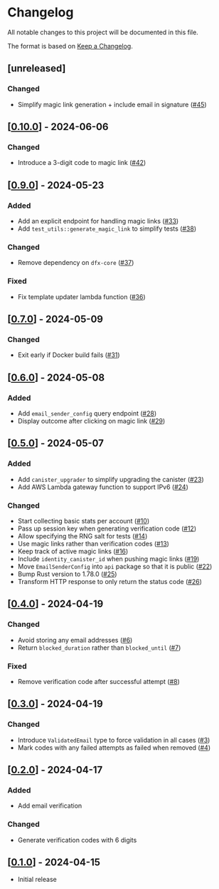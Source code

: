 # Changelog
All notable changes to this project will be documented in this file.

The format is based on [Keep a Changelog](https://keepachangelog.com/en/1.0.0/).

## [unreleased]

### Changed

- Simplify magic link generation + include email in signature ([#45](https://github.com/open-chat-labs/ic-sign-in-with-email/pull/45))

## [[0.10.0](https://github.com/open-chat-labs/ic-sign-in-with-email/releases/tag/v0.10.0)] - 2024-06-06

### Changed

- Introduce a 3-digit code to magic link ([#42](https://github.com/open-chat-labs/ic-sign-in-with-email/pull/42))

## [[0.9.0](https://github.com/open-chat-labs/ic-sign-in-with-email/releases/tag/v0.9.0)] - 2024-05-23

### Added 

- Add an explicit endpoint for handling magic links ([#33](https://github.com/open-chat-labs/ic-sign-in-with-email/pull/33))
- Add `test_utils::generate_magic_link` to simplify tests ([#38](https://github.com/open-chat-labs/ic-sign-in-with-email/pull/38))

### Changed

- Remove dependency on `dfx-core` ([#37](https://github.com/open-chat-labs/ic-sign-in-with-email/pull/37))

### Fixed

- Fix template updater lambda function ([#36](https://github.com/open-chat-labs/ic-sign-in-with-email/pull/36))

## [[0.7.0](https://github.com/open-chat-labs/ic-sign-in-with-email/releases/tag/v0.7.0)] - 2024-05-09

### Changed

- Exit early if Docker build fails ([#31](https://github.com/open-chat-labs/ic-sign-in-with-email/pull/31))

## [[0.6.0](https://github.com/open-chat-labs/ic-sign-in-with-email/releases/tag/v0.6.0)] - 2024-05-08

### Added 

- Add `email_sender_config` query endpoint ([#28](https://github.com/open-chat-labs/ic-sign-in-with-email/pull/28))
- Display outcome after clicking on magic link ([#29](https://github.com/open-chat-labs/ic-sign-in-with-email/pull/29))

## [[0.5.0](https://github.com/open-chat-labs/ic-sign-in-with-email/releases/tag/v0.5.0)] - 2024-05-07

### Added

- Add `canister_upgrader` to simplify upgrading the canister ([#23](https://github.com/open-chat-labs/ic-sign-in-with-email/pull/23))
- Add AWS Lambda gateway function to support IPv6 ([#24](https://github.com/open-chat-labs/ic-sign-in-with-email/pull/24))

### Changed

- Start collecting basic stats per account ([#10](https://github.com/open-chat-labs/ic-sign-in-with-email/pull/10))
- Pass up session key when generating verification code ([#12](https://github.com/open-chat-labs/ic-sign-in-with-email/pull/12))
- Allow specifying the RNG salt for tests ([#14](https://github.com/open-chat-labs/ic-sign-in-with-email/pull/14))
- Use magic links rather than verification codes ([#13](https://github.com/open-chat-labs/ic-sign-in-with-email/pull/13))
- Keep track of active magic links ([#16](https://github.com/open-chat-labs/ic-sign-in-with-email/pull/16))
- Include `identity_canister_id` when pushing magic links ([#19](https://github.com/open-chat-labs/ic-sign-in-with-email/pull/19))
- Move `EmailSenderConfig` into `api` package so that it is public ([#22](https://github.com/open-chat-labs/ic-sign-in-with-email/pull/22))
- Bump Rust version to 1.78.0 ([#25](https://github.com/open-chat-labs/ic-sign-in-with-email/pull/25))
- Transform HTTP response to only return the status code ([#26](https://github.com/open-chat-labs/ic-sign-in-with-email/pull/26))

## [[0.4.0](https://github.com/open-chat-labs/ic-sign-in-with-email/releases/tag/v0.4.0)] - 2024-04-19

### Changed

- Avoid storing any email addresses ([#6](https://github.com/open-chat-labs/ic-sign-in-with-email/pull/6))
- Return `blocked_duration` rather than `blocked_until` ([#7](https://github.com/open-chat-labs/ic-sign-in-with-email/pull/7))

### Fixed

- Remove verification code after successful attempt ([#8](https://github.com/open-chat-labs/ic-sign-in-with-email/pull/8))

## [[0.3.0](https://github.com/open-chat-labs/ic-sign-in-with-email/releases/tag/v0.3.0)] - 2024-04-19

### Changed

- Introduce `ValidatedEmail` type to force validation in all cases ([#3](https://github.com/open-chat-labs/ic-sign-in-with-email/pull/3))
- Mark codes with any failed attempts as failed when removed ([#4](https://github.com/open-chat-labs/ic-sign-in-with-email/pull/4))

## [[0.2.0](https://github.com/open-chat-labs/ic-sign-in-with-email/releases/tag/v0.2.0)] - 2024-04-17

### Added

- Add email verification

### Changed

- Generate verification codes with 6 digits

## [[0.1.0](https://github.com/open-chat-labs/ic-sign-in-with-email/releases/tag/v0.1.0)] - 2024-04-15

- Initial release
